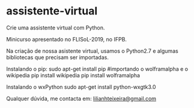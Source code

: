 # assistente-virtual
Crie uma assistente virtual com Python. 

Minicurso apresentado no FLISoL-2019, no IFPB.


Na criação de nossa asistente virtual, usamos o Python2.7 e algumas bibliotecas que precisam ser importadas.

Instalando o pip:
	sudo apt-get install pip
	#importando o wolframalpha e o wikipedia
	pip install wikipedia
	pip install wolframalpha

Instalando o wxPython
	sudo apt-get install python-wxgtk3.0

Qualquer dúvida, me contacta em: lilianhteixeira@gmail.com
